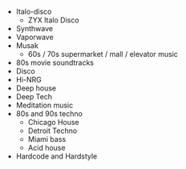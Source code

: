 - Italo-disco
  - ZYX Italo Disco
- Synthwave
- Vaporwave
- Musak
  - 60s / 70s supermarket / mall / elevator music
- 80s movie soundtracks
- Disco
- Hi-NRG
- Deep house
- Deep Tech
- Meditation music
- 80s and 90s techno
  - Chicago House
  - Detroit Techno
  - Miami bass
  - Acid house
- Hardcode and Hardstyle